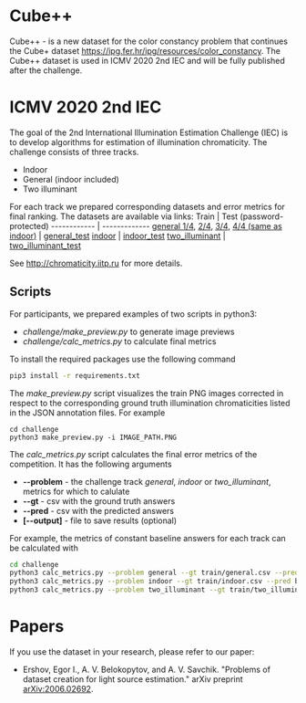 # Cube++
Cube++ - is a new dataset for the color constancy problem that continues the Cube+ dataset https://ipg.fer.hr/ipg/resources/color_constancy. The Cube++ dataset is used in ICMV 2020 2nd IEC and will be fully published after the challenge. 

# ICMV 2020 2nd IEC
The goal of the 2nd International Illumination Estimation Challenge (IEC) is to develop algorithms for estimation of illumination chromaticity. The challenge consists of three tracks. 
* Indoor 
* General (indoor included)
* Two illuminant 

For each track we prepared corresponding datasets and error metrics for final ranking. The datasets are available via links: 
Train | Test (password-protected)
------------ | -------------
[general 1/4](https://drive.google.com/file/d/1-jWLZeG4h0OkjDhCgD7D8Q6cphhnkJCp/view?usp=sharing), [2/4](https://drive.google.com/file/d/1HxkQ4JJb2Nbp0s0ikI99lwBUHyV-VRw8/view?usp=sharing), [3/4](https://drive.google.com/file/d/1cjQ5HEt7KE268iv3uOn1mVGeIryzbUHg/view?usp=sharing), [4/4 (same as indoor)](https://yadi.sk/d/84w9OHpUZIoPZA) | [general_test](https://yadi.sk/d/M8Jdq_tuiR-I4A) 
[indoor](https://yadi.sk/d/84w9OHpUZIoPZA) | [indoor_test](https://yadi.sk/d/KruOvfdD10ptag) 
[two_illuminant](https://drive.google.com/file/d/12Qq32voyQzF8Vf6c-o_6j2h3EuAwQatE/view?usp=sharing) | [two_illuminant_test](https://yadi.sk/d/8u9y4uAU1bBFrQ)

See http://chromaticity.iitp.ru for more details.

## Scripts 
For participants, we prepared examples of two scripts in python3: 
* *challenge/make_preview.py* to generate image previews
* *challenge/calc_metrics.py* to calculate final metrics

To install the required packages use the following command
```bash
pip3 install -r requirements.txt
```

The *make_preview.py* script visualizes the train PNG images corrected in respect to the corresponding ground truth illumination chromaticities listed in the JSON annotation files. For example
```
cd challenge
python3 make_preview.py -i IMAGE_PATH.PNG
```

The *calc_metrics.py* script calculates the final error metrics of the competition. It has the following arguments
* **--problem** - the challenge track *general*, *indoor* or *two_illuminant*, metrics for which to calulate
* **--gt** - csv with the ground truth answers
* **--pred** - csv with the predicted answers 
* **[--output]** - file to save results (optional)

For example, the metrics of constant baseline answers for each track can be calculated with
```bash
cd challenge
python3 calc_metrics.py --problem general --gt train/general.csv --pred baseline_examples/const/general.csv 
python3 calc_metrics.py --problem indoor --gt train/indoor.csv --pred baseline_examples/const/indoor.csv 
python3 calc_metrics.py --problem two_illuminant --gt train/two_illuminant.csv --pred baseline_examples/const/two_illuminant.csv 
```

# Papers
If you use the dataset in your research, please refer to our paper:
* Ershov, Egor I., A. V. Belokopytov, and A. V. Savchik. "Problems of dataset creation for light source estimation." arXiv preprint [arXiv:2006.02692](https://arxiv.org/abs/2006.02692).
